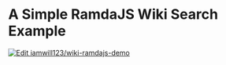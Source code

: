 # A Simple RamdaJS Wiki Search Example

[![Edit iamwill123/wiki-ramdajs-demo](https://codesandbox.io/static/img/play-codesandbox.svg)](https://codesandbox.io/s/github/iamwill123/wiki-ramdajs-demo/tree/master/?fontsize=14&hidenavigation=1&theme=dark)
